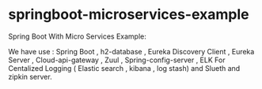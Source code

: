 # springboot-microservices-example

Spring Boot With Micro Services Example:

We have use : Spring Boot , h2-database , Eureka Discovery Client , Eureka Server , Cloud-api-gateway , Zuul , Spring-config-server , ELK For Centalized Logging ( Elastic search , kibana , log stash) and Slueth and zipkin server.

